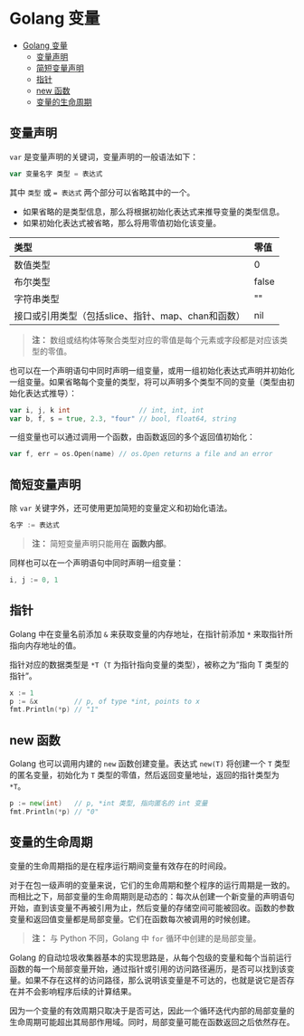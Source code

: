 # Golang 变量

- [Golang 变量](#golang-变量)
  - [变量声明](#变量声明)
  - [简短变量声明](#简短变量声明)
  - [指针](#指针)
  - [new 函数](#new-函数)
  - [变量的生命周期](#变量的生命周期)


## 变量声明

`var` 是变量声明的关键词，变量声明的一般语法如下：

```go
var 变量名字 类型 = 表达式
```

其中 `类型` 或 `= 表达式` 两个部分可以省略其中的一个。

- 如果省略的是类型信息，那么将根据初始化表达式来推导变量的类型信息。
- 如果初始化表达式被省略，那么将用零值初始化该变量。

| 类型                                               | 零值  |
| :------------------------------------------------- | :---- |
| 数值类型                                           | 0     |
| 布尔类型                                           | false |
| 字符串类型                                         | ""    |
| 接口或引用类型（包括slice、指针、map、chan和函数） | nil   |

> **注：** 数组或结构体等聚合类型对应的零值是每个元素或字段都是对应该类型的零值。

也可以在一个声明语句中同时声明一组变量，或用一组初始化表达式声明并初始化一组变量。如果省略每个变量的类型，将可以声明多个类型不同的变量（类型由初始化表达式推导）：

```go
var i, j, k int                 // int, int, int
var b, f, s = true, 2.3, "four" // bool, float64, string
```

一组变量也可以通过调用一个函数，由函数返回的多个返回值初始化：

```go
var f, err = os.Open(name) // os.Open returns a file and an error
```

## 简短变量声明

除 `var` 关键字外，还可使用更加简短的变量定义和初始化语法。

```go
名字 := 表达式
```

> **注：** 简短变量声明只能用在 **函数内部**。

同样也可以在一个声明语句中同时声明一组变量：

```go
i, j := 0, 1
```

## 指针

Golang 中在变量名前添加 `&` 来获取变量的内存地址，在指针前添加 `*` 来取指针所指向内存地址的值。

指针对应的数据类型是 `*T`（`T` 为指针指向变量的类型），被称之为“指向 T 类型的指针”。

```go
x := 1
p := &x         // p, of type *int, points to x
fmt.Println(*p) // "1"
```

## new 函数

Golang 也可以调用内建的 `new` 函数创建变量。表达式 `new(T)` 将创建一个 `T` 类型的匿名变量，初始化为 `T` 类型的零值，然后返回变量地址，返回的指针类型为 `*T`。

```go
p := new(int)   // p, *int 类型, 指向匿名的 int 变量
fmt.Println(*p) // "0"
```

## 变量的生命周期

变量的生命周期指的是在程序运行期间变量有效存在的时间段。

对于在包一级声明的变量来说，它们的生命周期和整个程序的运行周期是一致的。而相比之下，局部变量的生命周期则是动态的：每次从创建一个新变量的声明语句开始，直到该变量不再被引用为止，然后变量的存储空间可能被回收。函数的参数变量和返回值变量都是局部变量。它们在函数每次被调用的时候创建。

> **注：** 与 Python 不同，Golang 中 `for` 循环中创建的是局部变量。

Golang 的自动垃圾收集器基本的实现思路是，从每个包级的变量和每个当前运行函数的每一个局部变量开始，通过指针或引用的访问路径遍历，是否可以找到该变量。如果不存在这样的访问路径，那么说明该变量是不可达的，也就是说它是否存在并不会影响程序后续的计算结果。

因为一个变量的有效周期只取决于是否可达，因此一个循环迭代内部的局部变量的生命周期可能超出其局部作用域。同时，局部变量可能在函数返回之后依然存在。
